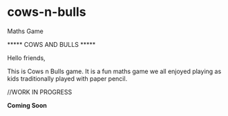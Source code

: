 # cows-n-bulls
Maths Game

***** COWS AND BULLS *****

Hello friends,

This is Cows n Bulls game. It is a fun maths game we all enjoyed playing as kids traditionally played with paper pencil.

//WORK IN PROGRESS

**Coming Soon**
